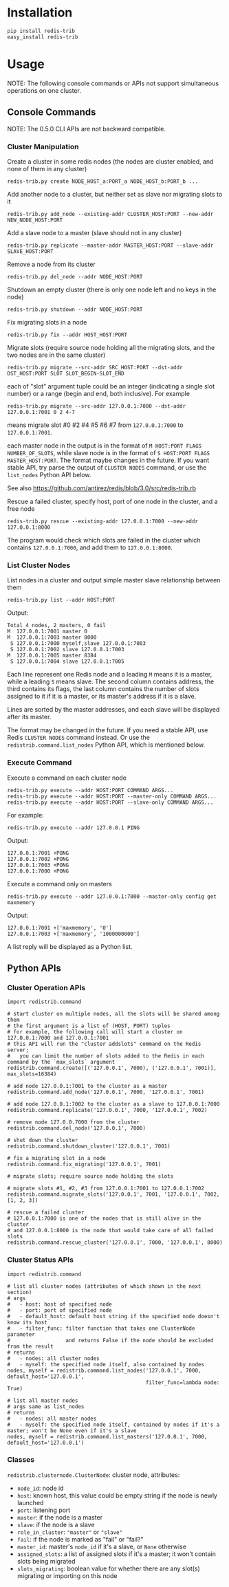 # Installation

    pip install redis-trib
    easy_install redis-trib

# Usage

NOTE: The following console commands or APIs not support simultaneous operations on one cluster.

## Console Commands

NOTE: The 0.5.0 CLI APIs are not backward compatible.

### Cluster Manipulation

Create a cluster in some redis nodes (the nodes are cluster enabled, and none of them in any cluster)

    redis-trib.py create NODE_HOST_a:PORT_a NODE_HOST_b:PORT_b ...

Add another node to a cluster, but neither set as slave nor migrating slots to it

    redis-trib.py add_node --existing-addr CLUSTER_HOST:PORT --new-addr NEW_NODE_HOST:PORT

Add a slave node to a master (slave should not in any cluster)

    redis-trib.py replicate --master-addr MASTER_HOST:PORT --slave-addr SLAVE_HOST:PORT

Remove a node from its cluster

    redis-trib.py del_node --addr NODE_HOST:PORT

Shutdown an empty cluster (there is only one node left and no keys in the node)

    redis-trib.py shutdown --addr NODE_HOST:PORT

Fix migrating slots in a node

    redis-trib.py fix --addr HOST_HOST:PORT

Migrate slots (require source node holding all the migrating slots, and the two nodes are in the same cluster)

    redis-trib.py migrate --src-addr SRC_HOST:PORT --dst-addr DST_HOST:PORT SLOT SLOT_BEGIN-SLOT_END

each of "slot" argument tuple could be an integer (indicating a single slot number) or a range (begin and end, both inclusive). For example

    redis-trib.py migrate --src-addr 127.0.0.1:7000 --dst-addr 127.0.0.1:7001 0 2 4-7

means migrate slot #0 #2 #4 #5 #6 #7 from `127.0.0.1:7000` to `127.0.0.1:7001`.

each master node in the output is in the format of `M HOST:PORT FLAGS NUMBER_OF_SLOTS`, while slave node is in the format of `S HOST:PORT FLAGS MASTER_HOST:PORT`. The format maybe changes in the future. If you want stable API, try parse the output of `CLUSTER NODES` command, or use the `list_nodes` Python API below.

See also https://github.com/antirez/redis/blob/3.0/src/redis-trib.rb

Rescue a failed cluster, specify host, port of one node in the cluster, and a free node

    redis-trib.py rescue --existing-addr 127.0.0.1:7000 --new-addr 127.0.0.1:8000

The program would check which slots are failed in the cluster which contains `127.0.0.1:7000`, and add them to `127.0.0.1:8000`.

### List Cluster Nodes

List nodes in a cluster and output simple master slave relationship between them

    redis-trib.py list --addr HOST:PORT

Output:

    Total 4 nodes, 2 masters, 0 fail
    M  127.0.0.1:7001 master 0
    M  127.0.0.1:7003 master 8000
     S 127.0.0.1:7000 myself,slave 127.0.0.1:7003
     S 127.0.0.1:7002 slave 127.0.0.1:7003
    M  127.0.0.1:7005 master 8384
     S 127.0.0.1:7004 slave 127.0.0.1:7005

Each line represent one Redis node and a leading `M` means it is a master, while a leading `S` means slave. The second column contains address, the third contains its flags, the last column contains the number of slots assigned to it if it is a master, or its master's address if it is a slave.

Lines are sorted by the master addresses, and each slave will be displayed after its master.

The format may be changed in the future. If you need a stable API, use Redis `CLUSTER NODES` command instead. Or use the `redistrib.command.list_nodes` Python API, which is mentioned below.

### Execute Command

Execute a command on each cluster node

    redis-trib.py execute --addr HOST:PORT COMMAND ARGS...
    redis-trib.py execute --addr HOST:PORT --master-only COMMAND ARGS...
    redis-trib.py execute --addr HOST:PORT --slave-only COMMAND ARGS...

For example:

    redis-trib.py execute --addr 127.0.0.1 PING

Output:

    127.0.0.1:7001 +PONG
    127.0.0.1:7002 +PONG
    127.0.0.1:7003 +PONG
    127.0.0.1:7000 +PONG

Execute a command only on masters

    redis-trib.py execute --addr 127.0.0.1:7000 --master-only config get maxmemory

Output:

    127.0.0.1:7001 +['maxmemory', '0']
    127.0.0.1:7003 +['maxmemory', '1000000000']

A list reply will be displayed as a Python list.

## Python APIs

### Cluster Operation APIs

    import redistrib.command

    # start cluster on multiple nodes, all the slots will be shared among them
    # the first argument is a list of (HOST, PORT) tuples
    # for example, the following call will start a cluster on 127.0.0.1:7000 and 127.0.0.1:7001
    # this API will run the "cluster addslots" command on the Redis server;
    #   you can limit the number of slots added to the Redis in each command by the `max_slots` argument
    redistrib.command.create([('127.0.0.1', 7000), ('127.0.0.1', 7001)], max_slots=16384)

    # add node 127.0.0.1:7001 to the cluster as a master
    redistrib.command.add_node('127.0.0.1', 7000, '127.0.0.1', 7001)

    # add node 127.0.0.1:7002 to the cluster as a slave to 127.0.0.1:7000
    redistrib.command.replicate('127.0.0.1', 7000, '127.0.0.1', 7002)

    # remove node 127.0.0.7000 from the cluster
    redistrib.command.del_node('127.0.0.1', 7000)

    # shut down the cluster
    redistrib.command.shutdown_cluster('127.0.0.1', 7001)

    # fix a migrating slot in a node
    redistrib.command.fix_migrating('127.0.0.1', 7001)

    # migrate slots; require source node holding the slots

    # migrate slots #1, #2, #3 from 127.0.0.1:7001 to 127.0.0.1:7002
    redistrib.command.migrate_slots('127.0.0.1', 7001, '127.0.0.1', 7002, [1, 2, 3])

    # rescue a failed cluster
    # 127.0.0.1:7000 is one of the nodes that is still alive in the cluster
    # and 127.0.0.1:8000 is the node that would take care of all failed slots
    redistrib.command.rescue_cluster('127.0.0.1', 7000, '127.0.0.1', 8000)

### Cluster Status APIs

    import redistrib.command

    # list all cluster nodes (attributes of which shown in the next section)
    # args
    #   - host: host of specified node
    #   - port: port of specified node
    #   - default_host: default host string if the specified node doesn't know its host
    #   - filter_func: filter function that takes one ClusterNode parameter
    #                  and returns False if the node should be excluded from the result
    # returns
    #   - nodes: all cluster nodes
    #   - myself: the specified node itself, also contained by nodes
    nodes, myself = redistrib.command.list_nodes('127.0.0.1', 7000, default_host='127.0.0.1',
                                                 filter_func=lambda node: True)

    # list all master nodes
    # args same as list_nodes
    # returns
    #   - nodes: all master nodes
    #   - myself: the specified node itself, contained by nodes if it's a master; won't be None even if it's a slave
    nodes, myself = redistrib.command.list_masters('127.0.0.1', 7000, default_host='127.0.0.1')

### Classes

`redistrib.clusternode.ClusterNode`: cluster node, attributes:

* `node_id`: node id
* `host`: known host, this value could be empty string if the node is newly launched
* `port`: listening port
* `master`: if the node is a master
* `slave`: if the node is a slave
* `role_in_cluster`: `"master"` or `"slave"`
* `fail`: if the node is marked as "fail" or "fail?"
* `master_id`: master's `node_id` if it's a slave, or `None` otherwise
* `assigned_slots`: a list of assigned slots if it's a master; it won't contain slots being migrated
* `slots_migrating`: boolean value for whether there are any slot(s) migrating or importing on this node
